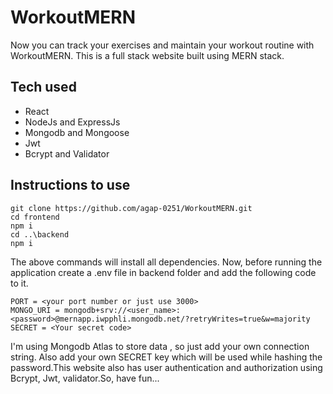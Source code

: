 # WorkoutMERN
Now you can track your exercises and maintain your workout routine with WorkoutMERN.
This is a full stack website built using MERN stack.

## Tech used
- React
- NodeJs and ExpressJs
- Mongodb and Mongoose
- Jwt
- Bcrypt and Validator

## Instructions to use
```
git clone https://github.com/agap-0251/WorkoutMERN.git
cd frontend 
npm i
cd ..\backend
npm i
```
The above commands will install all dependencies. Now, before running the application
create a .env file in backend folder and add the following code to it.

```
PORT = <your port number or just use 3000>
MONGO_URI = mongodb+srv://<user_name>:<password>@mernapp.iwpphli.mongodb.net/?retryWrites=true&w=majority
SECRET = <Your secret code>
```

I'm using Mongodb Atlas to store data , so just add your own connection string.
Also add your own SECRET key which will be used while hashing the password.This website also has user authentication and authorization
using Bcrypt, Jwt, validator.So, have fun...

